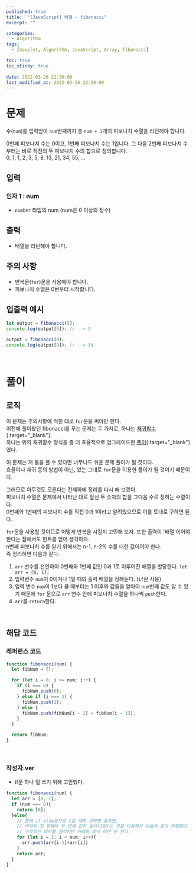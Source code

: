 ```yaml
---
published: true
title:  "[JavaScript] 배열 - fibonacci"
excerpt: ""

categories:
  - Algorithm
tags:
  - [Couplet, Algorithm, JavaScript, Array, fibonacci]

toc: true
toc_sticky: true
 
date: 2022-03-26 22:30:00
last_modified_at: 2022-03-26 22:30:00
---
```


# 문제  
수(`num`)를 입력받아 `num`번째까지 총 `num + 1`개의 피보나치 수열을 리턴해야 합니다.  

0번째 피보나치 수는 0이고, 1번째 피보나치 수는 1입니다. 그 다음 2번째 피보나치 수부터는 바로 직전의 두 피보나치 수의 합으로 정의합니다.  
0, 1, 1, 2, 3, 5, 8, 13, 21, 34, 55, ...  


## 입력
### 인자 1 : num
* `number` 타입의 num (num은 0 이상의 정수)  

## 출력  
* 배열을 리턴해야 합니다.  

## 주의 사항  
* 반복문(`for`)문을 사용해야 합니다.  
* 피보나치 수열은 0번부터 시작합니다.  

## 입출력 예시  
```js
let output = fibonacci(5);
console.log(output[5]); // --> 5

output = fibonacci(9);
console.log(output[9]); // --> 34
```
<br>

# 풀이  
## 로직  

이 문제는 주의사항에 적힌 대로 `for`문을 써야만 한다.  
이전에 풀어봤던 fibonacci를 푸는 문제는 두 가지로,
하나는 [재귀함수](https://mialee-luvcat.github.io/algorithm/fibonacci/){:target="_blank"},  
하나는 위의 재귀함수 형식을 좀 더 효율적으로 업그레이드한 [풀이](https://mialee-luvcat.github.io/algorithm/toy02/){:target="_blank"}였다.  

이 문제는 저 둘을 풀 수 있다면 너무나도 쉬운 문제 풀이가 될 것이다.  
효율이나 재귀 등의 방법이 아닌, 있는 그대로 `for`문을 이용한 풀이가 될 것이기 때문이다.  

그러므로 아무것도 모른다는 전제하에 정리를 다시 해 보겠다.  
피보나치 수열은 문제에서 나타난 대로 앞선 두 숫자의 합을 그다음 수로 정하는 수열이다.  
0번째와 1번째의 피보나치 수를 직접 0과 1이라고 알려줬으므로 이를 토대로 구하면 된다.  

`for`문을 사용할 것이므로 어떻게 반복을 시킬지 고민해 보자. 또한 출력이 '배열'이어야 한다는 점에서도 힌트를 얻어 생각하자.  
n번째 피보나치 수를 알기 위해서는 n-1, n-2의 수를 더한 값이어야 한다.  
즉 정리하면 다음과 같다.  

1. `arr` 변수를 선언하여 0번째와 1번째 값인 0과 1로 이루어진 배열을 할당한다. `let arr = [0, 1];`  
2. 입력변수 `num`이 0이거나 1일 때의 출력 배열을 정해둔다. (`if`문 사용)  
3. 입력 변수 `num`이 1보다 클 때부터는 1 이후의 값들을 알아야 `num`번째 값도 알 수 있기 때문에 `for` 문으로 `arr` 변수 안에 피보나치 수열을 하나씩 `push`한다.  
4. `arr`를 `return`한다.  


<br>

## 해답 코드

### 레퍼런스 코드  
```js
function fibonacci(num) {
  let fibNum = [];

  for (let i = 0; i <= num; i++) {
    if (i === 0) {
      fibNum.push(0);
    } else if (i === 1) {
      fibNum.push(1);
    } else {
      fibNum.push(fibNum[i - 2] + fibNum[i - 1]);
    }
  }

  return fibNum;
}
```
<br>

### 작성자.ver  
* if문 하나 덜 쓰기 위해 고안했다.  
```js
function fibonacci(num) {
  let arr = [0, 1];
  if (num === 0){
    return [0];
  }else{
    // 원래 if else문으로 1일 때도 구하면 좋지만,
    // 어차피 첫 번째와 두 번째 값이 같다(1임)는 것을 이용해서 다음과 같이 지정했다.
    // 수학적인 의미를 생각하면 아래와 같이 하면 안 된다.
    for (let i = 1; i < num; i++){
      arr.push(arr[i-1]+arr[i])
    }
    return arr;
  }
}

```

<br>
<br>